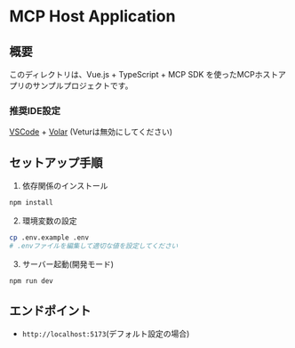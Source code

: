 # MCP Host Application

## 概要

このディレクトリは、Vue.js + TypeScript + MCP SDK を使ったMCPホストアプリのサンプルプロジェクトです。

### 推奨IDE設定

[VSCode](https://code.visualstudio.com/) + [Volar](https://marketplace.visualstudio.com/items?itemName=Vue.volar) (Veturは無効にしてください)

## セットアップ手順

1. 依存関係のインストール
```bash
npm install
```

2. 環境変数の設定
```bash
cp .env.example .env
# .envファイルを編集して適切な値を設定してください
```

3. サーバー起動(開発モード)
```bash
npm run dev
```

## エンドポイント

- `http://localhost:5173`(デフォルト設定の場合)
